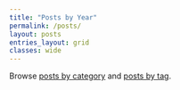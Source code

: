 ```yaml
---
title: "Posts by Year"
permalink: /posts/
layout: posts
entries_layout: grid
classes: wide
---
```


Browse [posts by category](https://chriskhanhtran.github.io/categories/) and [posts by tag](https://chriskhanhtran.github.io/tags/).

